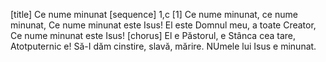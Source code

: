 [title] Ce nume minunat
[sequence] 1,c
[1]
Ce nume minunat, ce nume minunat,
Ce nume minunat este Isus!
El este Domnul meu, a toate Creator,
Ce nume minunat este Isus!
[chorus]
El e Păstorul, e Stânca cea tare,
Atotputernic e!
Să-I dăm cinstire, slavă, mărire.
NUmele lui Isus e minunat.

